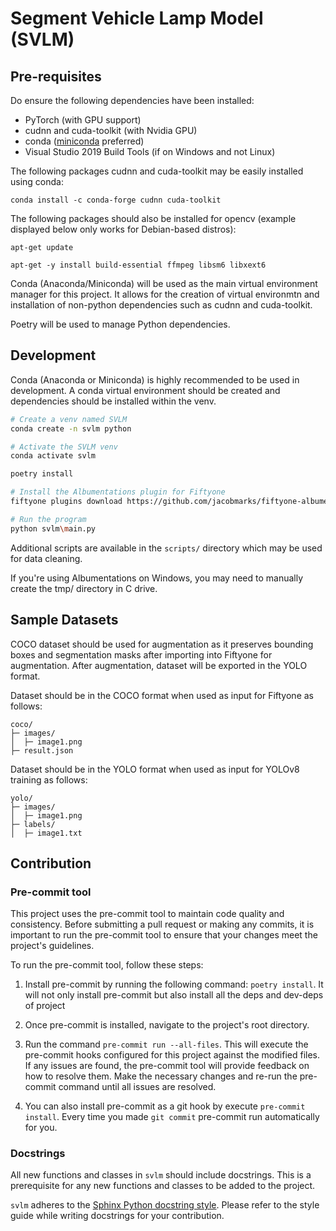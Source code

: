 # Segment Vehicle Lamp Model (SVLM)

## Pre-requisites
Do ensure the following dependencies have been installed:
- PyTorch (with GPU support)
- cudnn and cuda-toolkit (with Nvidia GPU)
- conda ([miniconda](https://docs.anaconda.com/miniconda/#quick-command-line-install) preferred) 
- Visual Studio 2019 Build Tools (if on Windows and not Linux)

The following packages cudnn and cuda-toolkit may be easily installed using conda:
```
conda install -c conda-forge cudnn cuda-toolkit
```
The following packages should also be installed for opencv (example displayed below only works for Debian-based distros):
```
apt-get update

apt-get -y install build-essential ffmpeg libsm6 libxext6
```

Conda (Anaconda/Miniconda) will be used as the main virtual environment manager for this project. It allows for the creation of virtual environmtn
and installation of non-python dependencies such as cudnn and cuda-toolkit.

Poetry will be used to manage Python dependencies.

## Development
Conda (Anaconda or Miniconda) is highly recommended to be used in development. A conda virtual environment should be created and dependencies should
be installed within the venv.

```bash
# Create a venv named SVLM
conda create -n svlm python

# Activate the SVLM venv
conda activate svlm

poetry install

# Install the Albumentations plugin for Fiftyone
fiftyone plugins download https://github.com/jacobmarks/fiftyone-albumentations-plugin

# Run the program
python svlm\main.py
```

Additional scripts are available in the `scripts/` directory which may be used for data cleaning.

If you're using Albumentations on Windows, you may need to manually create the tmp/ directory in C drive.

## Sample Datasets

COCO dataset should be used for augmentation as it preserves bounding boxes and segmentation masks after importing into Fiftyone for augmentation.
After augmentation, dataset will be exported in the YOLO format.

Dataset should be in the COCO format when used as input for Fiftyone as follows:

```
coco/
├─ images/
│  ├─ image1.png
├─ result.json

```

Dataset should be in the YOLO format when used as input for YOLOv8 training as follows:

```
yolo/
├─ images/
│  ├─ image1.png
├─ labels/
│  ├─ image1.txt
```

## Contribution

### Pre-commit tool
This project uses the pre-commit tool to maintain code quality and consistency. Before submitting a pull request or making any commits, it is important to run the pre-commit tool to ensure that your changes meet the project's guidelines.

To run the pre-commit tool, follow these steps:

1. Install pre-commit by running the following command: `poetry install`. It will not only install pre-commit but also install all the deps and dev-deps of project

2. Once pre-commit is installed, navigate to the project's root directory.

3. Run the command `pre-commit run --all-files`. This will execute the pre-commit hooks configured for this project against the modified files. If any issues are found, the pre-commit tool will provide feedback on how to resolve them. Make the necessary changes and re-run the pre-commit command until all issues are resolved.

4. You can also install pre-commit as a git hook by execute `pre-commit install`. Every time you made `git commit` pre-commit run automatically for you.

### Docstrings
All new functions and classes in `svlm` should include docstrings. This is a prerequisite for any new functions and classes to be added to the project.

`svlm` adheres to the [Sphinx Python docstring style](https://google.github.io/styleguide/pyguide.html#383-functions-and-methods). Please refer to the style guide while writing docstrings for your contribution.

